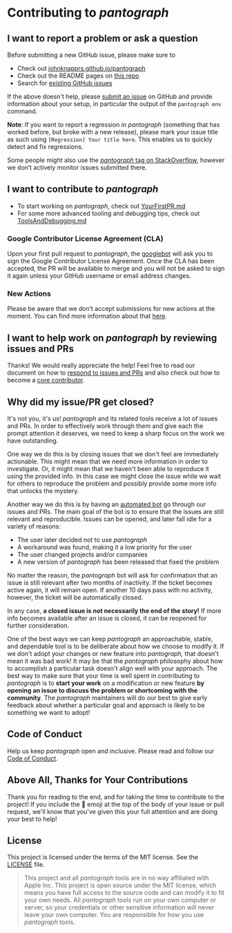 # Contributing to _pantograph_

## I want to report a problem or ask a question

Before submitting a new GitHub issue, please make sure to

- Check out [johnknapprs.github.io/pantograph](https://johnknapprs.github.io/pantograph)
- Check out the README pages on [this repo](https://github.com/pantograph/pantograph)
- Search for [existing GitHub issues](https://github.com/pantograph/pantograph/issues)

If the above doesn't help, please [submit an issue](https://github.com/pantograph/pantograph/issues) on GitHub and provide information about your setup, in particular the output of the `pantograph env` command.

**Note**: If you want to report a regression in _pantograph_ (something that has worked before, but broke with a new release), please mark your issue title as such using `[Regression] Your title here`. This enables us to quickly detect and fix regressions.

Some people might also use the [_pantograph_ tag on StackOverflow](https://stackoverflow.com/questions/tagged/pantograph), however we don’t actively monitor issues submitted there.

## I want to contribute to _pantograph_

- To start working on _pantograph_, check out [YourFirstPR.md][firstpr]
- For some more advanced tooling and debugging tips, check out [ToolsAndDebugging.md](ToolsAndDebugging.md)

### Google Contributor License Agreement (CLA)
Upon your first pull request to _pantograph_, the [googlebot](https://github.com/googlebot) will ask you to sign the Google Contributor License Agreement. Once the CLA has been accepted, the PR will be available to merge and you will not be asked to sign it again unless your GitHub username or email address changes.


### New Actions

Please be aware that we don’t accept submissions for new actions at the moment. You can find more information about that [here][submit action].

## I want to help work on _pantograph_ by reviewing issues and PRs

Thanks! We would really appreciate the help! Feel free to read our document on how to [respond to issues and PRs][responding to prs] and also check out how to become a [core contributor][core contributor].

## Why did my issue/PR get closed?

It's not you, it's us! _pantograph_ and its related tools receive a lot of issues and PRs. In order to effectively work through them and give each the prompt attention it deserves, we need to keep a sharp focus on the work we have outstanding.

One way we do this is by closing issues that we don't feel are immediately actionable. This might mean that we need more information in order to investigate. Or, it might mean that we haven't been able to reproduce it using the provided info. In this case we might close the issue while we wait for others to reproduce the problem and possibly provide some more info that unlocks the mystery.

<a id="pantograph-bot"/>

Another way we do this is by having an [automated bot](https://github.com/pantograph/issue-bot) go through our issues and PRs. The main goal of the bot is to ensure that the issues are still relevant and reproducible. Issues can be opened, and later fall idle for a variety of reasons:

* The user later decided not to use _pantograph_
* A workaround was found, making it a low priority for the user
* The user changed projects and/or companies
* A new version of _pantograph_ has been released that fixed the problem

No matter the reason, the _pantograph_ bot will ask for confirmation that an issue is still relevant after two months of inactivity. If the ticket becomes active again, it will remain open. If another 10 days pass with no activity, however, the ticket will be automatically closed.

In any case, **a closed issue is not necessarily the end of the story!** If more info becomes available after an issue is closed, it can be reopened for further consideration.

One of the best ways we can keep _pantograph_ an approachable, stable, and dependable tool is to be deliberate about how we choose to modify it. If we don't adopt your changes or new feature into _pantograph,_ that doesn't mean it was bad work! It may be that the _pantograph_ philosophy about how to accomplish a particular task doesn't align well with your approach. The best way to make sure that your time is well spent in contributing to _pantograph_ is to **start your work** on a modification or new feature **by opening an issue to discuss the problem or shortcoming with the community**. The _pantograph_ maintainers will do our best to give early feedback about whether a particular goal and approach is likely to be something we want to adopt!

## Code of Conduct

Help us keep _pantograph_ open and inclusive. Please read and follow our [Code of Conduct][code of conduct].

## Above All, Thanks for Your Contributions

Thank you for reading to the end, and for taking the time to contribute to the project! If you include the 🔑 emoji at the top of the body of your issue or pull request, we'll know that you've given this your full attention and are doing your best to help!

## License

This project is licensed under the terms of the MIT license. See the [LICENSE][license] file.

> This project and all _pantograph_ tools are in no way affiliated with Apple Inc. This project is open source under the MIT license, which means you have full access to the source code and can modify it to fit your own needs. All _pantograph_ tools run on your own computer or server, so your credentials or other sensitive information will never leave your own computer. You are responsible for how you use _pantograph_ tools.

<!-- Links: -->
[code of conduct]: CODE_OF_CONDUCT.md
[core contributor]: CORE_CONTRIBUTOR.md
[license]: LICENSE
[tools and debugging]: ToolsAndDebugging.md
[vision]: VISION.md
[responding to prs]: RespondingToIssuesAndPullRequests.md
[plugins]: https://johnknapprs.github.io/pantograph/plugins/create-plugin/
[firstpr]: YourFirstPR.md
[submit action]: https://johnknapprs.github.io/pantograph/plugins/create-plugin/#submitting-the-action-to-the-pantograph-main-repo
